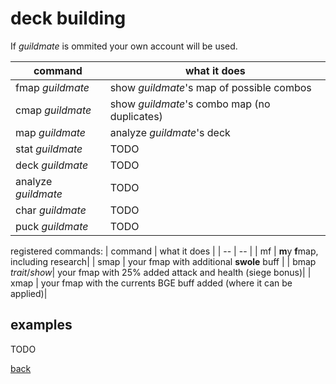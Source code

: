 # deck building
If _guildmate_ is ommited your own account will be used.

| command 				| what it does 									|
| -- | -- |
| fmap _guildmate_    	| show _guildmate_'s map of possible combos 	|
| cmap _guildmate_    	| show _guildmate_'s combo map (no duplicates)	|
| map _guildmate_     	| analyze _guildmate_'s deck 					|
| stat _guildmate_    	| TODO 											|
| deck _guildmate_    	| TODO 											|
| analyze _guildmate_ 	| TODO 											|
| char _guildmate_    	| TODO 											|
| puck _guildmate_    	| TODO 											|

registered commands:
| command 				| what it does 									|
| -- | -- |
| mf | **m**y **f**map, including research|
| smap | your fmap with additional **swole** buff |
| bmap _trait_/_show_| your fmap with 25% added attack and health (siege bonus)|
| xmap | your fmap with the currents BGE buff added (where it can be applied)|


## examples
TODO

[back](index)
<!--stackedit_data:
eyJoaXN0b3J5IjpbLTEwMDExNDU2MiwtODY3Mzg3MjIzLC0xNj
A2Njg4NDk1LDQwNzExNzY0MywtMTIzNTgyNjMwNF19
-->